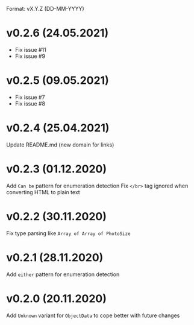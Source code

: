 Format: vX.Y.Z (DD-MM-YYYY)

# v0.2.6 (24.05.2021)
* Fix issue #11
* Fix issue #9

# v0.2.5 (09.05.2021)
* Fix issue #7
* Fix issue #8

# v0.2.4 (25.04.2021)
Update README.md (new domain for links)

# v0.2.3 (01.12.2020)
Add `Can be` pattern for enumeration detection
Fix `</br>` tag ignored when converting HTML to plain text

# v0.2.2 (30.11.2020)
Fix type parsing like `Array of Array of PhotoSize`

# v0.2.1 (28.11.2020)
Add `either` pattern for enumeration detection

# v0.2.0 (20.11.2020)
Add `Unknown` variant for `ObjectData` to cope better with future changes
